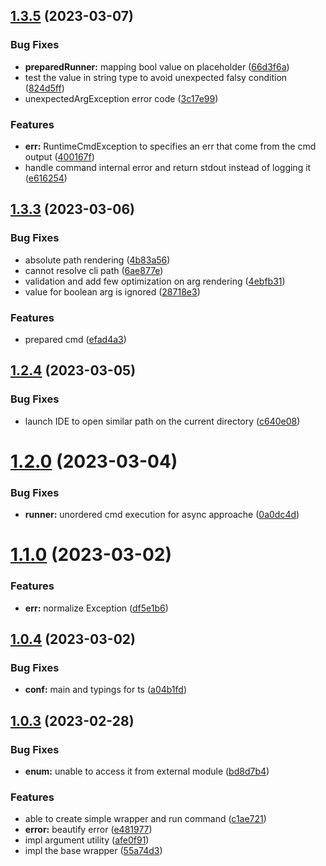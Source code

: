 ## [1.3.5](https://github.com/YumeT023/wrappu/compare/v1.3.3...v1.3.5) (2023-03-07)


### Bug Fixes

* **preparedRunner:** mapping bool value on placeholder ([66d3f6a](https://github.com/YumeT023/wrappu/commit/66d3f6a923e06bc225c358e31bb3942d2042d9e5))
* test the value in string type to avoid unexpected falsy condition ([824d5ff](https://github.com/YumeT023/wrappu/commit/824d5ff6abdee9e7293c34d4ea8776ad7f42209a))
* unexpectedArgException error code ([3c17e99](https://github.com/YumeT023/wrappu/commit/3c17e99a03659a82dbe54022f730cd4f8396ff6c))


### Features

* **err:** RuntimeCmdException to specifies an err that come from the cmd output ([400167f](https://github.com/YumeT023/wrappu/commit/400167fcb5cfa506078c80c47e30c880c695b63b))
* handle command internal error and return stdout instead of logging it ([e616254](https://github.com/YumeT023/wrappu/commit/e6162548c58c07299dbe1e399df99401ee7bccfc))



## [1.3.3](https://github.com/YumeT023/wrappu/compare/v1.2.4...v1.3.3) (2023-03-06)


### Bug Fixes

* absolute path rendering ([4b83a56](https://github.com/YumeT023/wrappu/commit/4b83a560b9e5f4f3643613e1f417914df6311f00))
* cannot resolve cli path ([6ae877e](https://github.com/YumeT023/wrappu/commit/6ae877e0b65ac29502e97c3dcd60e3b6a0f81484))
* validation and add few optimization on arg rendering ([4ebfb31](https://github.com/YumeT023/wrappu/commit/4ebfb318a197ac2b12b40fa38ac2caf58af86599))
* value for boolean arg is ignored ([28718e3](https://github.com/YumeT023/wrappu/commit/28718e35505015c1eadb351088edb086744eeee9))


### Features

* prepared cmd ([efad4a3](https://github.com/YumeT023/wrappu/commit/efad4a3fcd6693b48ed93717e232acfcc66bda40))



## [1.2.4](https://github.com/YumeT023/wrappu/compare/v1.2.3...v1.2.4) (2023-03-05)


### Bug Fixes

* launch IDE to open similar path on the current directory ([c640e08](https://github.com/YumeT023/wrappu/commit/c640e08c54b39e24093cf2badadb41256195286d))



# [1.2.0](https://github.com/YumeT023/wrappu/compare/v1.1.0...v1.2.0) (2023-03-04)


### Bug Fixes

* **runner:** unordered cmd execution for async approache ([0a0dc4d](https://github.com/YumeT023/wrappu/commit/0a0dc4d121144790b36b9959351b9776dd5e93d4))



# [1.1.0](https://github.com/YumeT023/wrappu/compare/v1.0.4...v1.1.0) (2023-03-02)


### Features

* **err:** normalize Exception ([df5e1b6](https://github.com/YumeT023/wrappu/commit/df5e1b653922aa5769bc58c3f01e52a6785fc060))



## [1.0.4](https://github.com/YumeT023/wrappu/compare/v1.0.3...v1.0.4) (2023-03-02)


### Bug Fixes

* **conf:** main and typings for ts ([a04b1fd](https://github.com/YumeT023/wrappu/commit/a04b1fdca1eac507d4125b2f7e65f8d64411abae))



## [1.0.3](https://github.com/YumeT023/wrappu/compare/55a74d34ce82b8d3338bded85f3b99cbf0d073f8...v1.0.3) (2023-02-28)


### Bug Fixes

* **enum:** unable to access it from external module ([bd8d7b4](https://github.com/YumeT023/wrappu/commit/bd8d7b4d5f6f9ddc86f9605e9e4699e60e5fa56f))


### Features

* able to create simple wrapper and run command ([c1ae721](https://github.com/YumeT023/wrappu/commit/c1ae72138224c57512f24436710427b2dfe8ee78))
* **error:** beautify error ([e481977](https://github.com/YumeT023/wrappu/commit/e48197732775af6bfac9dd47d2be7aff06737a30))
* impl argument utility ([afe0f91](https://github.com/YumeT023/wrappu/commit/afe0f91ab0f493beb8d99fe8969c582baf2cf5c1))
* impl the base wrapper ([55a74d3](https://github.com/YumeT023/wrappu/commit/55a74d34ce82b8d3338bded85f3b99cbf0d073f8))



